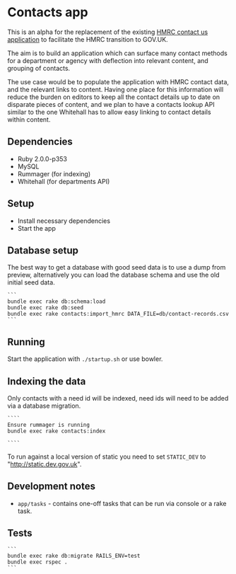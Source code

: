 # Contacts app

This is an alpha for the replacement of the existing
[HMRC contact us application](http://search2.hmrc.gov.uk/kb5/hmrc/contactus/home.page)
to facilitate the HMRC transition to GOV.UK.

The aim is to build an application which can surface many contact methods for a
department or agency with deflection into relevant content, and grouping of contacts.

The use case would be to populate the application with HMRC contact data, and the
relevant links to content. Having one place for this information will reduce the burden
on editors to keep all the contact details up to date on disparate pieces of content,
and we plan to have a contacts lookup API similar to the one Whitehall has to allow easy
linking to contact details within content.

## Dependencies

* Ruby 2.0.0-p353
* MySQL
* Rummager (for indexing)
* Whitehall (for departments API)

## Setup

* Install necessary dependencies
* Start the app

## Database setup

The best way to get a database with good seed data is to use a dump from preview, 
alternatively you can load the database schema and use the old initial seed data.

    ```
    bundle exec rake db:schema:load
    bundle exec rake db:seed
    bundle exec rake contacts:import_hmrc DATA_FILE=db/contact-records.csv
    ```

## Running

Start the application with `./startup.sh` or use bowler.

## Indexing the data

Only contacts with a need id will be indexed, need ids will need to be added via 
a database migration. 

    ````
    Ensure rummager is running
    bundle exec rake contacts:index

    ````

To run against a local version of static you need to set `STATIC_DEV` to "http://static.dev.gov.uk".

## Development notes

* ```app/tasks``` - contains one-off tasks that can be run via console or a rake task.

## Tests

    ```
    bundle exec rake db:migrate RAILS_ENV=test
    bundle exec rspec .
    ```